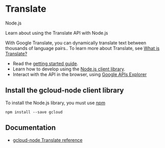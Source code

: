 # Translate
Node.js

Learn about using the Translate API with Node.js

With Google Translate, you can dynamically translate text between thousands of language pairs.. To learn more about Translate, see [What is Translate?](https://cloud.google.com/translate/docs)

* Read the [getting started guide](https://cloud.google.com/translate/v2/getting_started).
* Learn how to develop using the [Node.js client library](https://github.com/GoogleCloudPlatform/gcloud-node).
* Interact with the API in the browser, using [Google APIs Explorer](https://developers.google.com/apis-explorer/#p/translate/v2/)

## Install the gcloud-node client library
To install the Node.js library, you must use [npm](https://www.npmjs.com/)

```
npm install --save gcloud
```

## Documentation
* [gcloud-node Translate reference](https://googlecloudplatform.github.io/gcloud-node/#/docs/)